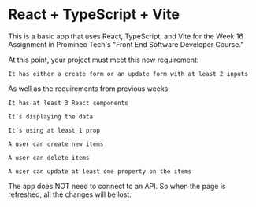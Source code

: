 # React + TypeScript + Vite

This is a basic app that uses React, TypeScript, and Vite for the Week 16 Assignment in Promineo Tech's "Front End Software Developer Course." 

At this point, your project must meet this new requirement:

    It has either a create form or an update form with at least 2 inputs

As well as the requirements from previous weeks:

    It has at least 3 React components

    It’s displaying the data

    It’s using at least 1 prop

    A user can create new items

    A user can delete items

    A user can update at least one property on the items

The app does NOT need to connect to an API. So when the page is refreshed, all the changes will be lost. 
